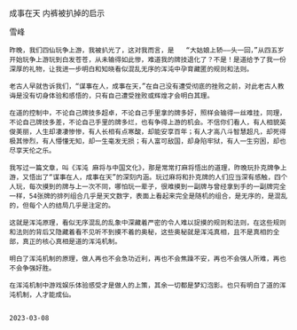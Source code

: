 成事在天 内裤被扒掉的启示

雪峰


    昨晚，我们四仙玩争上游，我被扒光了，这对我而言，是   “大姑娘上轿——头一回，”从四五岁开始玩争上游玩到白发苍苍，从未输得如此惨，难道我的牌技退化了？不是！是道给予了我一份深厚的礼物，让我进一步明白和知晓看似混乱无序的浑沌中孕育藏匿的规则和法则。

    老古人早就告诉我们，“谋事在人，成事在天，”在自己没有遭受彻底的挫败之前，对此老古人教诲是没有切身体验和感悟的，只有自己遭受挫败或辉煌才会明白其理。

    在道的控制中，不论自己牌技多超卓，不论自己手里拿的牌多好，照样会输得一丝难挂，同理，不论自己牌技多差，不论自己手里的牌多烂，也有争得上游的机会。不信你们看人，有人相貌英俊美丽，人生却凄凄惨惨，有人长相有点寒酸，却能安享百年；有人才高八斗智慧超凡，却死得极其惨烈，有人懵懂无知，却一生毫发无损；有人富可敌国，却身陷牢狱，有人一生穷困，却也尽享天伦之乐。

    我写过一篇文章，叫《浑沌 麻将与中国文化》，那是常常打麻将悟出的道理，昨晚玩扑克牌争上游，又悟出了“谋事在人，成事在天”的深刻内涵。玩过麻将和扑克牌的人们应当深有感触，四个人玩，每次摸到的牌与上一次不同，哪怕玩一辈子，很难摸到一副牌与曾经拿到手的一副牌完全一样，54张牌的排列组合几乎是天文数字，表面上看起来完全是随机的组合，是无序的，是混乱的，但每个人的结局几乎是注定的。

    这就是浑沌原理，看似无序混乱的乱象中深藏着严密的令人难以捉摸的规则和法则，在这些规则和法则的背后又隐藏着看不见听不到摸不着的奥秘，这些奥秘就是浑沌真相，且不是真相的全部，真正的核心真相是道的浑沌机制。

    明白了浑沌机制的原理，做人再也不会急功近利，再也不会焦躁不安，再也不会强人所难，再也不会争强好胜。

    在浑沌机制中游戏娱乐体验感受才是做人的上策，其余一切都是梦幻泡影。也只有明白了道的浑沌机制，人才能成仙。


    2023-03-08